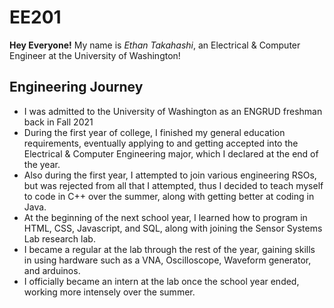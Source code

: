# EE201
**Hey Everyone!**
My name is *Ethan Takahashi*, an Electrical & Computer Engineer at the University of Washington!

## Engineering Journey
- I was admitted to the University of Washington as an ENGRUD freshman back in Fall 2021
- During the first year of college, I finished my general education requirements, eventually applying to and getting accepted into the Electrical & Computer Engineering major, which I declared at the end of the year.
- Also during the first year, I attempted to join various engineering RSOs, but was rejected from all that I attempted, thus I decided to teach myself to code in C++ over the summer, along with getting better at coding in Java.
- At the beginning of the next school year, I learned how to program in HTML, CSS, Javascript, and SQL, along with joining the Sensor Systems Lab research lab.
- I became a regular at the lab through the rest of the year, gaining skills in using hardware such as a VNA, Oscilloscope, Waveform generator, and arduinos.
- I officially became an intern at the lab once the school year ended, working more intensely over the summer.
